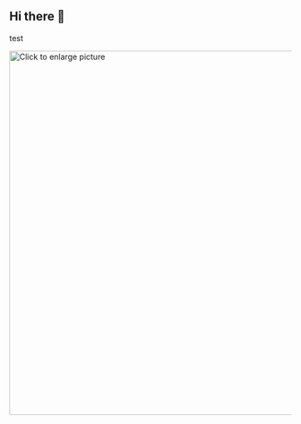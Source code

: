 ## Hi there 👋

test

<a href="https://drive.google.com/uc?export=view&id=<FILEID>"><img src="https://drive.google.com/uc?export=view&id=1SxjhAJIV6Epx5XZS_IlogLmfCQhgOAUM" style="width: 650px; max-width: 100%; height: auto" title="Click to enlarge picture" />

<!--
**trainguy786/trainguy786** is a ✨ _special_ ✨ repository because its `README.md` (this file) appears on your GitHub profile.

Here are some ideas to get you started:

- 🔭 I’m currently working on ...
- 🌱 I’m currently learning ...
- 👯 I’m looking to collaborate on ...
- 🤔 I’m looking for help with ...
- 💬 Ask me about ...
- 📫 How to reach me: ...
- 😄 Pronouns: ...
- ⚡ Fun fact: ...
-->
